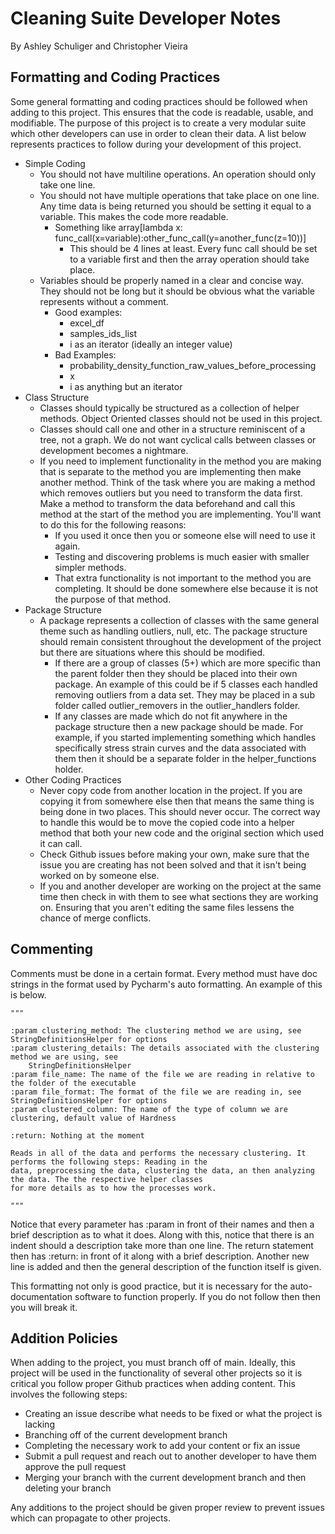 # Cleaning Suite Developer Notes
By Ashley Schuliger and Christopher Vieira

## Formatting and Coding Practices
Some general formatting and coding practices should be followed when adding to this project. This ensures that 
the code is readable, usable, and modifiable. The purpose of this project is to create a very modular suite which
other developers can use in order to clean their data. A list below represents practices to follow during your
development of this project.
- Simple Coding
  - You should not have multiline operations. An operation should only take one line.
  - You should not have multiple operations that take place on one line. Any time data is being returned you 
  should be setting it equal to a variable. This makes the code more readable.
    - Something like array[lambda x: func_call(x=variable):other_func_call(y=another_func(z=10))]
      - This should be 4 lines at least. Every func call should be set to a variable first and then
      the array operation should take place.
  - Variables should be properly named in a clear and concise way. They should not be long but it should be
  obvious what the variable represents without a comment.
    - Good examples:
      - excel_df
      - samples_ids_list
      - i as an iterator (ideally an integer value)
    - Bad Examples:
      - probability_density_function_raw_values_before_processing
      - x
      - i as anything but an iterator
- Class Structure
  - Classes should typically be structured as a collection of helper methods. Object Oriented classes should not
   be used in this project.
  - Classes should call one and other in a structure reminiscent of a tree, not a graph. We do not want
  cyclical calls between classes or development becomes a nightmare.
  - If you need to implement functionality in the method you are making that is separate to the method you
  are implementing then make another method. Think of the task where you are making a method which removes 
  outliers but you need to transform the data first. Make a method to transform the data beforehand and 
  call this method at the start of the method you are implementing. You'll want to do this for the 
  following reasons:
    - If you used it once then you or someone else will need to use it again. 
    - Testing and discovering problems is much easier with smaller simpler methods.
    - That extra functionality is not important to the method you are completing. It should be done somewhere else
    because it is not the purpose of that method.
- Package Structure
  - A package represents a collection of classes with the same general theme such as handling outliers, null, etc.
  The package structure should remain consistent throughout the development of the project but there are
  situations where this should be modified.
    - If there are a group of classes (5+) which are more specific than the parent folder then they should
    be placed into their own package. An example of this could be if 5 classes each handled removing outliers
    from a data set. They may be placed in a sub folder called outlier_removers in the outlier_handlers folder.
    - If any classes are made which do not fit anywhere in the package structure then a new package should be
    made. For example, if you started implementing something which handles specifically stress strain curves
    and the data associated with them then it should be a separate folder in the helper_functions holder.
- Other Coding Practices
  - Never copy code from another location in the project. If you are copying it from somewhere else then that 
  means the same thing is being done in two places. This should never occur. The correct way to handle this
  would be to move the copied code into a helper method that both your new code and the original section
  which used it can call.
  - Check Github issues before making your own, make sure that the issue you are creating has not been solved
  and that it isn't being worked on by someone else.
  - If you and another developer are working on the project at the same time then check in with them to see 
  what sections they are working on. Ensuring that you aren't editing the same files lessens the chance of
  merge conflicts.

## Commenting
Comments must be done in a certain format. Every method must have doc strings in the format
used by Pycharm's auto formatting. An example of this is below.

    """

    :param clustering_method: The clustering method we are using, see StringDefinitionsHelper for options
    :param clustering_details: The details associated with the clustering method we are using, see
        StringDefinitionsHelper
    :param file_name: The name of the file we are reading in relative to the folder of the executable
    :param file_format: The format of the file we are reading in, see StringDefinitionsHelper for options
    :param clustered_column: The name of the type of column we are clustering, default value of Hardness

    :return: Nothing at the moment

    Reads in all of the data and performs the necessary clustering. It performs the following steps: Reading in the
    data, preprocessing the data, clustering the data, an then analyzing the data. The the respective helper classes
    for more details as to how the processes work. 

    """
    
Notice that every parameter has :param in front of their names and then a brief description as to what it does.
Along with this, notice that there is an indent should a description take more than one line.
The return statement then has :return: in front of it along with a brief description.
Another new line is added and then the general description of the function itself is given.

This formatting not only is good practice, but it is necessary for the auto-documentation software to 
function properly. If you do not follow then then you will break it.

## Addition Policies
When adding to the project, you must branch off of main. Ideally, this project will be
used in the functionality of several other projects so it is critical you follow
proper Github practices when adding content. This involves the following steps:

- Creating an issue describe what needs to be fixed or what the project is lacking
- Branching off of the current development branch
- Completing the necessary work to add your content or fix an issue
- Submit a pull request and reach out to another developer to have them approve the pull request
- Merging your branch with the current development branch and then deleting your branch

Any additions to the project should be given proper review to prevent issues which can 
propagate to other projects.
